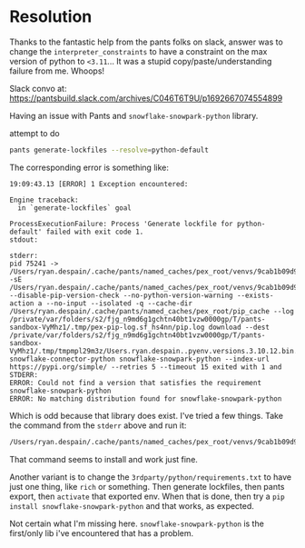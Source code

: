 # Resolution
Thanks to the fantastic help from the pants folks on slack, answer was to change the `interpreter_constraints` to have a constraint on the max version of python to `<3.11`... It was a stupid copy/paste/understanding failure from me. Whoops!

Slack convo at: https://pantsbuild.slack.com/archives/C046T6T9U/p1692667074554899

Having an issue with Pants and `snowflake-snowpark-python` library.

attempt to do 
```bash
pants generate-lockfiles --resolve=python-default
````

The corresponding error is something like:
```
19:09:43.13 [ERROR] 1 Exception encountered:

Engine traceback:
  in `generate-lockfiles` goal

ProcessExecutionFailure: Process 'Generate lockfile for python-default' failed with exit code 1.
stdout:

stderr:
pid 75241 -> /Users/ryan.despain/.cache/pants/named_caches/pex_root/venvs/9cab1b09d92c35cb0fcb3ac5f7a2c200b8d7bd3e/a94e5c7888694eb2dbf0d3c7ec2c78ae3a95e2e0/bin/python -sE /Users/ryan.despain/.cache/pants/named_caches/pex_root/venvs/9cab1b09d92c35cb0fcb3ac5f7a2c200b8d7bd3e/a94e5c7888694eb2dbf0d3c7ec2c78ae3a95e2e0/pex --disable-pip-version-check --no-python-version-warning --exists-action a --no-input --isolated -q --cache-dir /Users/ryan.despain/.cache/pants/named_caches/pex_root/pip_cache --log /private/var/folders/s2/fjg_n9md6g1gchtn40bt1vzw0000gp/T/pants-sandbox-VyMhz1/.tmp/pex-pip-log.sf_hs4nn/pip.log download --dest /private/var/folders/s2/fjg_n9md6g1gchtn40bt1vzw0000gp/T/pants-sandbox-VyMhz1/.tmp/tmpmpl29m3z/Users.ryan.despain..pyenv.versions.3.10.12.bin.python3.10 snowflake-connector-python snowflake-snowpark-python --index-url https://pypi.org/simple/ --retries 5 --timeout 15 exited with 1 and STDERR:
ERROR: Could not find a version that satisfies the requirement snowflake-snowpark-python
ERROR: No matching distribution found for snowflake-snowpark-python
```

Which is odd because that library does exist. I've tried a few things. Take the command from the `stderr` above and run it:
```bash
/Users/ryan.despain/.cache/pants/named_caches/pex_root/venvs/9cab1b09d92c35cb0fcb3ac5f7a2c200b8d7bd3e/a94e5c7888694eb2dbf0d3c7ec2c78ae3a95e2e0/bin/python -sE /Users/ryan.despain/.cache/pants/named_caches/pex_root/venvs/9cab1b09d92c35cb0fcb3ac5f7a2c200b8d7bd3e/a94e5c7888694eb2dbf0d3c7ec2c78ae3a95e2e0/pex --disable-pip-version-check --no-python-version-warning --exists-action a --no-input --isolated -q --cache-dir /Users/ryan.despain/.cache/pants/named_caches/pex_root/pip_cache --log /private/var/folders/s2/fjg_n9md6g1gchtn40bt1vzw0000gp/T/pants-sandbox-VyMhz1/.tmp/pex-pip-log.sf_hs4nn/pip.log download --dest /private/var/folders/s2/fjg_n9md6g1gchtn40bt1vzw0000gp/T/pants-sandbox-VyMhz1/.tmp/tmpmpl29m3z/Users.ryan.despain..pyenv.versions.3.10.12.bin.python3.10 snowflake-connector-python snowflake-snowpark-python --index-url https://pypi.org/simple/ --retries 5 --timeout 15
```
That command seems to install and work just fine.

Another variant is to change the `3rdparty/python/requirements.txt` to have just one thing, like `rich` or something. Then generate lockfiles, then pants export, then `activate` that exported env.
When that is done, then try a `pip install snowflake-snowpark-python` and that works, as expected.

Not certain what I'm missing here. `snowflake-snowpark-python` is the first/only lib i've encountered that has a problem.


